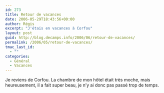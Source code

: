 ```yaml
---
id: 273
title: Retour de vacances
date: 2006-05-29T18:43:56+00:00
author: Régis
excerpt: "J'étais en vacances à Corfou"
layout: post
guid: http://blog.decamps.info/2006/06/retour-de-vacances/
permalink: /2006/05/retour-de-vacances/
tmac_last_id:
  - ""
categories:
  - Général
  - Vacances
---
```

Je reviens de Corfou. La chambre de mon hôtel était très moche, mais heureusement, il a fait super beau, je n’y ai donc pas passé trop de temps.
